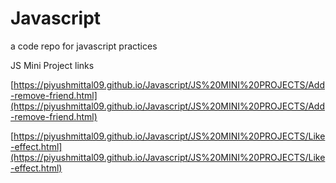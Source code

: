 # Javascript
a code repo for javascript practices

JS Mini Project links

[https://piyushmittal09.github.io/Javascript/JS%20MINI%20PROJECTS/Add-remove-friend.html](https://piyushmittal09.github.io/Javascript/JS%20MINI%20PROJECTS/Add-remove-friend.html)

[https://piyushmittal09.github.io/Javascript/JS%20MINI%20PROJECTS/Like-effect.html](https://piyushmittal09.github.io/Javascript/JS%20MINI%20PROJECTS/Like-effect.html)
